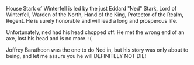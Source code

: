 House Stark of Winterfell is led by the just Eddard "Ned" Stark, Lord of
Winterfell, Warden of the North, Hand of the King, Protector of the Realm,
Regent.  He is surely honorable and will lead a long and prosperous life.


Unfortunately, ned had his head chopped off.  He met the wrong end of an axe, lost his head and is no more.  :(

Joffrey Baratheon was the one to do Ned in, but his story was only about to being, and let me assure you he will DEFINITELY NOT DIE!

